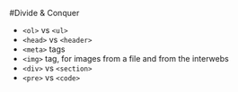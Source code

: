 #Divide & Conquer

- `<ol>` vs `<ul>`
- `<head>` vs `<header>`
- `<meta>` tags
- `<img>` tag, for images from a file and from the interwebs
- `<div>` vs `<section>`
- `<pre>` vs `<code>`